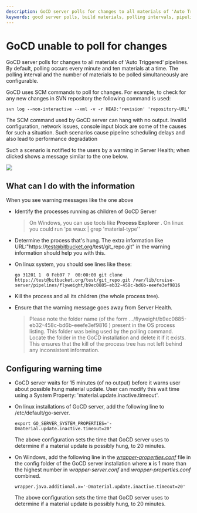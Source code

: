 ```yaml
---
description: GoCD server polls for changes to all materials of 'Auto Triggered' pipelines. Polling occurs every minute and ten materials at a time.
keywords: gocd server polls, build materials, polling intervals, pipelines, cd pipelines, schedule pipeline
---
```



# GoCD unable to poll for changes

GoCD server polls for changes to all materials of 'Auto Triggered' pipelines. By default, polling occurs every minute and ten materials at a time. The polling interval and the number of materials to be polled simultaneously are configurable.

GoCD uses SCM commands to poll for changes. For example, to check for any new changes in SVN repository the following command is used:

```shell
svn log --non-interactive --xml -v -r HEAD:'revision' 'repository-URL'
```

The SCM command used by GoCD server can hang with no output. Invalid configuration, network issues, console input block are some of the causes for such a situation. Such scenarios cause pipeline scheduling delays and also lead to performance degradation

Such a scenario is notified to the users by a warning in Server Health; when clicked shows a message similar to the one below.

![](../../images/material_update_hung.png)

## What can I do with the information

When you see warning messages like the one above

-   Identify the processes running as children of GoCD Server

    > On Windows, you can use tools like **Process Explorer** . On linux you could run 'ps waux | grep 'material-type''
-   Determine the process that's hung. The extra information like URL:"https://test@bitbucket.org/test/git_repo.git" in the warning information should help you with this.
-   On linux system, you should see lines like these:

    ```
    go 31201 1  0 Feb07 ?  00:00:00 git clone https://test@bitbucket.org/test/git_repo.git /var/lib/cruise-server/pipelines/flyweight/b9ec0885-eb32-458c-bd6b-eeefe3ef9816
    ```

-   Kill the process and all its children (the whole process tree).
-   Ensure that the warning message goes away from Server Health.

    >Please note the folder name (of the form .../flyweight/b9ec0885-eb32-458c-bd6b-eeefe3ef9816 ) present in the OS process listing. This folder was being used by the polling command. Locate the folder in the GoCD installation and delete it if it exists. This ensures that the kill of the process tree has not left behind any inconsistent information.

## Configuring warning time

-   GoCD server waits for 15 minutes (of no output) before it warns user about possible hung material update. User can modify this wait time using a System Property: 'material.update.inactive.timeout'.
-   On linux installations of GoCD server, add the following line to /etc/default/go-server.

    ```shell
    export GO_SERVER_SYSTEM_PROPERTIES='-Dmaterial.update.inactive.timeout=20'
    ```

    The above configuration sets the time that GoCD server uses to determine if a material update is possibly hung, to 20 minutes.

-   On Windows, add the following line in the *[wrapper-properties.conf](../installation/installing_go_server.html)* file in the config folder of the GoCD server installation where **x** is 1 more than the highest number in *wrapper-server.conf* and *wrapper-properties.conf* combined.

    ```
    wrapper.java.additional.x='-Dmaterial.update.inactive.timeout=20'
    ```

    The above configuration sets the time that GoCD server uses to determine if a material update is possibly hung, to 20 minutes.
